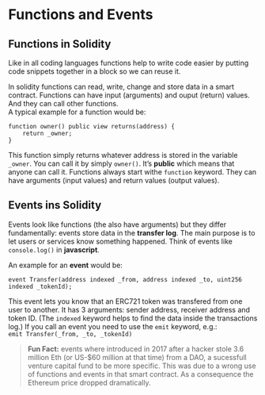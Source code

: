 # Functions and Events
## Functions in Solidity
Like in all coding languages functions help to write code easier by putting code snippets together in a block so we can reuse it.   

In solidity functions can read, write, change and store data in a smart contract. Functions can have input (arguments) and ouput (return) values. And they can call other functions.   
A typical example for a function would be:
```
function owner() public view returns(address) {
    return _owner;
}
```
This function simply returns whatever address is stored in the variable `_owner`. You can call it by simply `owner()`. It’s **public** which means that anyone can call it. Functions always start withe `function` keyword. They can have arguments (input values) and return values (output values). 
## Events ins Solidity
Events look like functions (the also have arguments) but they differ fundamentally: events store data in the **transfer log**. The main purpose is to let users or services know something happened.
Think of events like `console.log()` in **javascript**. 

An example for an **event** would be:
```
event Transfer(address indexed _from, address indexed _to, uint256 indexed _tokenId);   
```
This event lets you know that an ERC721 token was transfered from one user to another. It has 3 arguments: sender address, receiver address and token ID. 
(The `indexed` keyword helps to find the data inside the transactions log.)
If you call an event you need to use the `emit` keyword, e.g.:   
`emit Transfer(_from, _to, _tokenId)`
>**Fun Fact:** events where introduced in 2017 after a hacker stole 3.6 million Eth (or US-$60 million at that time) from a DAO, a sucessfull venture capital fund to be more specific. This was due to a wrong use of functions and events in that smart contract. As a consequence the Ethereum price dropped dramatically.